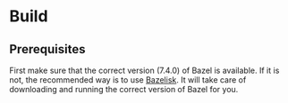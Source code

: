 # Build

## Prerequisites

First make sure that the correct version (7.4.0) of Bazel is available. If it is not, the recommended way is to use [Bazelisk](https://github.com/bazelbuild/bazelisk). It will take care of downloading and running the correct version of Bazel for you.


